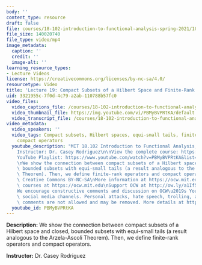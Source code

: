 ```yaml
---
body: ''
content_type: resource
draft: false
file: courses/18-102-introduction-to-functional-analysis-spring-2021/18102-sp21-lecture-19_360p_16_9.mp4
file_size: 140020740
file_type: video/mp4
image_metadata:
  caption: ''
  credit: ''
  image-alt: ''
learning_resource_types:
- Lecture Videos
license: https://creativecommons.org/licenses/by-nc-sa/4.0/
resourcetype: Video
title: 'Lecture 19: Compact Subsets of a Hilbert Space and Finite-Rank Operators'
uid: 3321955c-7f0d-4c79-a2ab-110788b57fc0
video_files:
  video_captions_file: /courses/18-102-introduction-to-functional-analysis-spring-2021/1glZoXyWWVchAy6znJQUWYezBTh7oU2VE_transcript.webvtt
  video_thumbnail_file: https://img.youtube.com/vi/PBMyBVPRtKA/default.jpg
  video_transcript_file: /courses/18-102-introduction-to-functional-analysis-spring-2021/1glZoXyWWVchAy6znJQUWYezBTh7oU2VE_transcript.pdf
video_metadata:
  video_speakers: ''
  video_tags: Compact subsets, Hilbert spaces, equi-small tails, finite-rank operators,
    compact operators
  youtube_description: "MIT 18.102 Introduction to Functional Analysis, Spring 2021\n\
    Instructor: Dr. Casey Rodriguez\n\nView the complete course: https://ocw.mit.edu/courses/18-102-introduction-to-functional-analysis-spring-2021/\n\
    YouTube Playlist: https://www.youtube.com/watch?v=PBMyBVPRtKA&list=PLUl4u3cNGP63micsJp_--fRAjZXPrQzW_&index=19\n\
    \nWe show the connection between compact subsets of a Hilbert space and closed,\
    \ bounded subsets with equi-small tails (a result analogous to the Arzela-Ascoli\
    \ Theorem). Then, we define finite-rank operators and compact operators.\n\nLicense:\
    \ Creative Commons BY-NC-SA\nMore information at https://ocw.mit.edu/terms\nMore\
    \ courses at https://ocw.mit.edu\nSupport OCW at http://ow.ly/a1If50zVRlQ\n\n\
    We encourage constructive comments and discussion on OCW\u2019s YouTube and other\
    \ social media channels. Personal attacks, hate speech, trolling, and inappropriate\
    \ comments are not allowed and may be removed. More details at https://ocw.mit.edu/comments."
  youtube_id: PBMyBVPRtKA
---
```

**Description:** We show the connection between compact subsets of a Hilbert space and closed, bounded subsets with equi-small tails (a result analogous to the Arzela-Ascoli Theorem). Then, we define finite-rank operators and compact operators.

**Instructor:** Dr. Casey Rodriguez